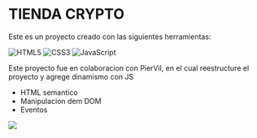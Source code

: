 # TIENDA CRYPTO

Este es un proyecto creado con las siguientes herramientas:

![HTML5](https://img.shields.io/badge/html5-%23E34F26.svg?style=for-the-badge&logo=html5&logoColor=white)
![CSS3](https://img.shields.io/badge/css3-%231572B6.svg?style=for-the-badge&logo=css3&logoColor=white)
![JavaScript](https://img.shields.io/badge/javascript-%23323330.svg?style=for-the-badge&logo=javascript&logoColor=%23F7DF1E)

Este proyecto fue en colaboracion con PierVil, en el cual reestructure el proyecto y agrege dinamismo con JS

- HTML semantico
- Manipulacion dem DOM
- Eventos

![](https://i.imgur.com/CTQdyTu.png)
